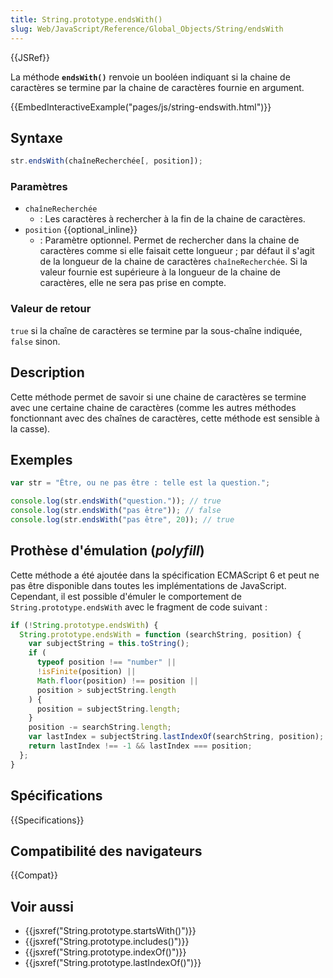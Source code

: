 ```yaml
---
title: String.prototype.endsWith()
slug: Web/JavaScript/Reference/Global_Objects/String/endsWith
---
```


{{JSRef}}

La méthode **`endsWith()`** renvoie un booléen indiquant si la chaine de caractères se termine par la chaine de caractères fournie en argument.

{{EmbedInteractiveExample("pages/js/string-endswith.html")}}

## Syntaxe

```js
str.endsWith(chaîneRecherchée[, position]);
```

### Paramètres

- `chaîneRecherchée`
  - : Les caractères à rechercher à la fin de la chaine de caractères.
- `position` {{optional_inline}}
  - : Paramètre optionnel. Permet de rechercher dans la chaine de caractères comme si elle faisait cette longueur ; par défaut il s'agit de la longueur de la chaine de caractères `chaîneRecherchée`. Si la valeur fournie est supérieure à la longueur de la chaine de caractères, elle ne sera pas prise en compte.

### Valeur de retour

`true` si la chaîne de caractères se termine par la sous-chaîne indiquée, `false` sinon.

## Description

Cette méthode permet de savoir si une chaine de caractères se termine avec une certaine chaine de caractères (comme les autres méthodes fonctionnant avec des chaînes de caractères, cette méthode est sensible à la casse).

## Exemples

```js
var str = "Être, ou ne pas être : telle est la question.";

console.log(str.endsWith("question.")); // true
console.log(str.endsWith("pas être")); // false
console.log(str.endsWith("pas être", 20)); // true
```

## Prothèse d'émulation (_polyfill_)

Cette méthode a été ajoutée dans la spécification ECMAScript 6 et peut ne pas être disponible dans toutes les implémentations de JavaScript. Cependant, il est possible d'émuler le comportement de `String.prototype.endsWith` avec le fragment de code suivant :

```js
if (!String.prototype.endsWith) {
  String.prototype.endsWith = function (searchString, position) {
    var subjectString = this.toString();
    if (
      typeof position !== "number" ||
      !isFinite(position) ||
      Math.floor(position) !== position ||
      position > subjectString.length
    ) {
      position = subjectString.length;
    }
    position -= searchString.length;
    var lastIndex = subjectString.lastIndexOf(searchString, position);
    return lastIndex !== -1 && lastIndex === position;
  };
}
```

## Spécifications

{{Specifications}}

## Compatibilité des navigateurs

{{Compat}}

## Voir aussi

- {{jsxref("String.prototype.startsWith()")}}
- {{jsxref("String.prototype.includes()")}}
- {{jsxref("String.prototype.indexOf()")}}
- {{jsxref("String.prototype.lastIndexOf()")}}
